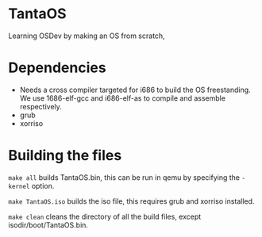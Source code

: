 # TantaOS
Learning OSDev by making an OS from scratch,

# Dependencies
- Needs a cross compiler targeted for i686 to build the OS freestanding. We use 1686-elf-gcc and i686-elf-as to compile and assemble respectively. 
- grub
- xorriso

# Building the files
`make all` builds TantaOS.bin, this can be run in qemu by specifying the `-kernel` option.

`make TantaOS.iso` builds the iso file, this requires grub and xorriso installed.

`make clean` cleans the directory of all the build files, except isodir/boot/TantaOS.bin.
